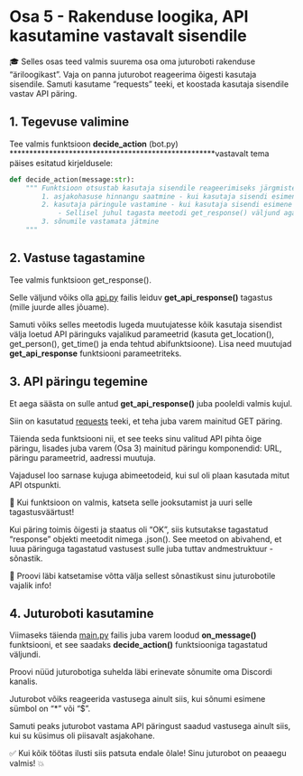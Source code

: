 # Osa 5 - Rakenduse loogika, API kasutamine vastavalt sisendile

<aside>
🎓 Selles osas teed valmis suurema osa oma juturoboti rakenduse “äriloogikast”. Vaja on panna juturobot reageerima õigesti kasutaja sisendile. Samuti kasutame “requests” teeki, et koostada kasutaja sisendile vastav API päring.

</aside>

## 1. Tegevuse valimine

Tee valmis funktsioon **************************decide_action************************** (bot.py) ****************************************************vastavalt tema päises esitatud kirjeldusele:

```python
def decide_action(message:str):
    """ Funktsioon otsustab kasutaja sisendile reageerimiseks järgmiste tegevuste vahel:
        1. asjakohasuse hinnangu saatmine - kui kasutaja sisendi esimene sümbol == CONFIDENCE_PREFIX
        2. kasutaja päringule vastamine - kui kasutaja sisendi esimene sümbol == RESPONSE_PREFIX
            - Sellisel juhul tagasta meetodi get_response() väljund aga ainult siis kui asjakohasuse hinnang > 50
        3. sõnumile vastamata jätmine
    """
```

## 2. Vastuse tagastamine

Tee valmis funktsioon get_response().

Selle väljund võiks olla [api.py](http://api.py) failis leiduv **********************get_api_response()********************** tagastus (mille juurde alles jõuame).

Samuti võiks selles meetodis lugeda muutujatesse kõik kasutaja sisendist välja loetud API päringuks vajalikud parameetrid (kasuta get_location(), get_person(), get_time() ja enda tehtud abifunktsioone). Lisa need muutujad **get_api_response** funktsiooni parameetriteks.

## 3. API päringu tegemine

Et aega säästa on sulle antud **********get_api_response()********** juba pooleldi valmis kujul.

Siin on kasutatud [requests](https://docs.python-requests.org/en/latest/index.html) teeki, et teha juba varem mainitud GET päring.

Täienda seda funktsiooni nii, et see teeks sinu valitud API pihta õige päringu, lisades juba varem (Osa 3) mainitud päringu komponendid: URL, päringu parameetrid, aadressi muutuja.

Vajadusel loo sarnase kujuga abimeetodeid, kui sul oli plaan kasutada mitut API otspunkti.

<aside>
📌 Kui funktsioon on valmis, katseta selle jooksutamist ja uuri selle tagastusväärtust!

</aside>

Kui päring toimis õigesti ja staatus oli “OK”, siis kutsutakse tagastatud “response” objekti meetodit nimega .json(). See meetod on abivahend, et luua päringuga tagastatud vastusest sulle juba tuttav andmestruktuur - sõnastik. 

<aside>
🤖 Proovi läbi katsetamise võtta välja sellest sõnastikust sinu juturobotile vajalik info!

</aside>

## 4. Juturoboti kasutamine

Viimaseks täienda [main.py](http://main.py) failis juba varem loodud **on_message()** funktsiooni, et see saadaks **************************************decide_action()************************************** funktsiooniga tagastatud väljundi.

Proovi nüüd juturobotiga suhelda läbi erinevate sõnumite oma Discordi kanalis.

Juturobot võiks reageerida vastusega ainult siis, kui sõnumi esimene sümbol on “*” või “$”.

Samuti peaks juturobot vastama API päringust saadud vastusega ainult siis, kui su küsimus oli piisavalt asjakohane.

<aside>
✅ Kui kõik töötas ilusti siis patsuta endale õlale! Sinu juturobot on peaaegu valmis! 💥

</aside>
